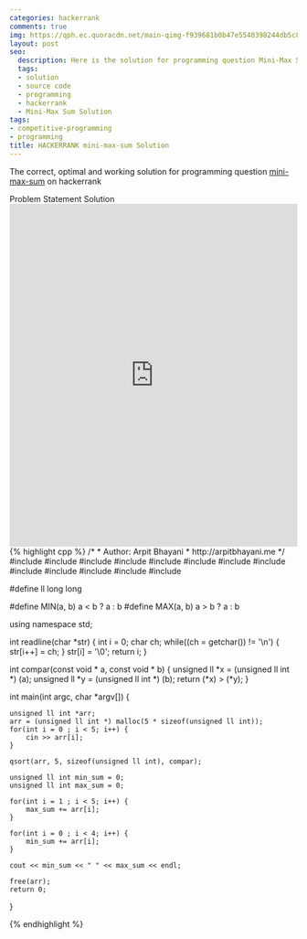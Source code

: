 ```yaml
---
categories: hackerrank
comments: true
img: https://qph.ec.quoracdn.net/main-qimg-f939681b0b47e5540398244db5c8966f?convert_to_webp=true
layout: post
seo:
  description: Here is the solution for programming question Mini-Max Sum on hackerrank
  tags:
  - solution
  - source code
  - programming
  - hackerrank
  - Mini-Max Sum Solution
tags:
- competitive-programming
- programming
title: HACKERRANK mini-max-sum Solution
---
```

The correct, optimal and working solution for programming question [mini-max-sum](https://www.hackerrank.com/challenges/mini-max-sum) on hackerrank

<div class="ui secondary pointing large menu">
  <a class="grey item" data-tab="problem-statement">
    Problem Statement
  </a>
  <a class="active item grey" data-tab="solution">
    Solution
  </a>
</div>
<div class="ui bottom attached tab" data-tab="problem-statement">
    <iframe src="https://www.hackerrank.com/challenges/mini-max-sum" width="100%" height="600px" style="overflow: scroll; border: none;"></iframe>
</div>
<div class="ui bottom attached active tab" data-tab="solution">
{% highlight cpp %}
/*
 *  Author: Arpit Bhayani
 *  http://arpitbhayani.me
 */
#include <cmath>
#include <cstdio>
#include <cstdlib>
#include <climits>
#include <deque>
#include <iostream>
#include <list>
#include <limits>
#include <map>
#include <queue>
#include <set>
#include <stack>
#include <vector>

#define ll long long

#define MIN(a, b) a < b ? a : b
#define MAX(a, b) a > b ? a : b

using namespace std;

int readline(char *str) {
    int i = 0;
    char ch;
    while((ch = getchar()) != '\n') {
        str[i++] = ch;
    }
    str[i] = '\0';
    return i;
}

int compar(const void * a, const void * b) {
    unsigned ll *x = (unsigned ll int *) (a);
    unsigned ll *y = (unsigned ll int *) (b);
    return (*x) > (*y);
}

int main(int argc, char *argv[]) {

    unsigned ll int *arr;
    arr = (unsigned ll int *) malloc(5 * sizeof(unsigned ll int));
    for(int i = 0 ; i < 5; i++) {
        cin >> arr[i];
    }

    qsort(arr, 5, sizeof(unsigned ll int), compar);

    unsigned ll int min_sum = 0;
    unsigned ll int max_sum = 0;

    for(int i = 1 ; i < 5; i++) {
        max_sum += arr[i];
    }

    for(int i = 0 ; i < 4; i++) {
        min_sum += arr[i];
    }

    cout << min_sum << " " << max_sum << endl;

    free(arr);
    return 0;
}

{% endhighlight %}
</div>
